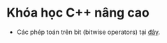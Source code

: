 # Khóa học C++ nâng cao

- Các phép toán trên bit (bitwise operators) tại [đây](./Bitwise/bitwise.md).
